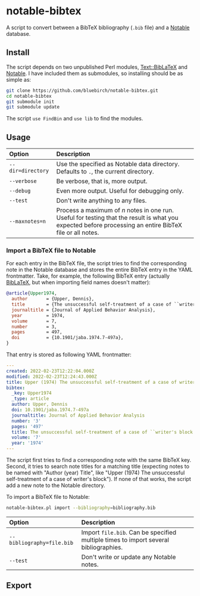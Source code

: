 # notable-bibtex

A script to convert between a BibTeX bibliography (`.bib` file) and a [Notable](https://notable.app) database.

## Install

The script depends on two unpublished Perl modules, [Text::BibLaTeX](https://github.com/bluebirch/text-biblatex) and [Notable](https://github.com/bluebirch/Notable). I have included them as submodules, so installing should be as simple as:

```sh
git clone https://github.com/bluebirch/notable-bibtex.git
cd notable-bibtex
git submodule init
git submodule update
```

The script `use FindBin` and `use lib` to find the modules.

## Usage

| Option | Description |
| :- | :- |
| `--dir=directory` | Use the specified as Notable data directory. Defaults to `.`, the current directory. |
| `--verbose` | Be verbose, that is, more output. |
| `--debug` | Even more output. Useful for debugging only. |
| `--test` | Don't write anything to any files. |
| `--maxnotes=n` | Process a maximum of *n* notes in one run. Useful for testing that the result is what you expected before processing an entire BibTeX file or all notes. |

### Import a BibTeX file to Notable

For each entry in the BibTeX file, the script tries to find the corresponding note in the Notable database and stores the entire BibTeX entry in the YAML frontmatter. Take, for example, the following BibTeX entry (actually [BibLaTeX](https://www.ctan.org/pkg/biblatex), but when importing field names doesn't matter):

```bibtex
@article{Upper1974,
  author       = {Upper, Dennis},
  title        = {The unsuccessful self-treatment of a case of ``writer's block''},
  journaltitle = {Journal of Applied Behavior Analysis},
  year         = 1974,
  volume       = 7,
  number       = 3,
  pages        = 497,
  doi          = {10.1901/jaba.1974.7-497a},
}
```

That entry is stored as following YAML frontmatter:

```yaml
---
created: 2022-02-23T12:22:04.000Z
modified: 2022-02-23T12:24:43.000Z
title: Upper (1974) The unsuccessful self-treatment of a case of writer's block
bibtex:
  _key: Upper1974
  _type: article
  author: Upper, Dennis
  doi: 10.1901/jaba.1974.7-497a
  journaltitle: Journal of Applied Behavior Analysis
  number: '3'
  pages: '497'
  title: The unsuccessful self-treatment of a case of ``writer's block''
  volume: '7'
  year: '1974'
---
```

The script first tries to find a corresponding note with the same BibTeX key. Second, it tries to search note titles for a matching title (expecting notes to be named with "Author (year) Title", like "Upper (1974) The unsuccessful self-treatment of a case of writer's block"). If none of that works, the script add a new note to the Notable directory.

To import a BibTeX file to Notable:

```sh
notable-bibtex.pl import --bibliography=bibliography.bib
```

| Option | Description |
| :- | :- |
| `--bibliography=file.bib` | Import `file.bib`. Can be specified multiple times to import several bibliographies. |
| `--test` | Don't write or update any Notable notes. |

## Export